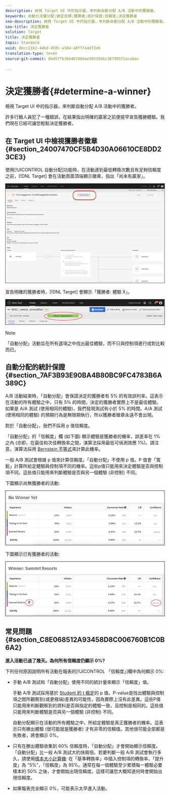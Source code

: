 ```yaml
---
description: 檢視 Target UI 中的指示器，來判斷自動分配 A/B 活動中的獲勝者。
keywords: 自動化流量分配;鎖定目標;獲勝者;統計保證;信賴度;決定獲勝者
seo-description: 檢視 Target UI 中的指示器，來判斷自動分配 A/B 活動中的獲勝者。
seo-title: 決定獲勝者
solution: Target
title: 決定獲勝者
topic: Standard
uuid: 0bcc11b2-44bd-450c-a504-a8ff7a4d72e6
translation-type: tm+mt
source-git-commit: 8bd57fb3bb467d8dae50535b6c367995f2acabac

---
```



# 決定獲勝者{#determine-a-winner}

檢視 Target UI 中的指示器，來判斷自動分配 A/B 活動中的獲勝者。

許多行銷人員犯了一種錯誤，在結果指出明確的贏家之前便提早宣告獲勝體驗。我們現在已經可讓您輕鬆決定獲勝者。

## 在 Target UI 中檢視獲勝者徽章 {#section_24007470CF5B4D30A06610CE8DD23CE3}

使用[!UICONTROL 自動分配]功能時，在活動達到最低轉換次數且有足夠信賴度之前，[!DNL Target] 會在活動頁面頂端顯示徽章，指出「尚未有贏家」。

![無贏家徽章](/help/c-activities/automated-traffic-allocation/assets/no-winner.png)

宣告明確的獲勝者時，[!DNL Target] 會顯示「獲勝者: 體驗 X」。

![](assets/auto_traffic_winner.png)

>[!NOTE]
>
>「自動分配」活動旨在所有選項之中找出最佳體驗，而不只與控制項進行成對比較而已。

## 自動分配的統計保證 {#section_7AF3B93E90BA4B80BC9FC4783B6A389C}

A/B 活動結束時，「自動分配」會保證決定的獲勝者有 5% 的有效誤判率。這表示在活動的所有體驗之中，只有 5% 的時間，決定的獲勝者實際上不是最佳體驗。如果是 A/A 測試 (使用相同的體驗)，我們發現測試有小於 5% 的時間。A/A 測試 (使用相同的體驗) 的預期行為是無限期執行，所以獲勝者徽章永遠不會出現。

對於「自動分配」，我們不採用 p 值信賴度。

「自動分配」的「信賴度」欄 (如下圖) 顯示體驗是獲勝者的機率，誤差率在 1% 之內 (亦即，在最佳和次佳轉換率之間，演算法採用最低可偵測效應 1%)。請注意，演算法採用 [Bernstein 不等式](https://en.wikipedia.org/wiki/Bernstein_inequalities_(probability_theory))來計算此機率。

一般 A/B 測試會根據 p 值來計算信賴度。「自動分配」不使用 p 值。P 值會「寬鬆」計算所給定體驗與控制項不同的機率。這些p值只能用來決定體驗是否與控制項不同。這些值只能用來判斷體驗是否與另一個體驗 (非控制) 不同。

下圖顯示尚無獲勝者的活動:

![](assets/no_winner.png)

下圖顯示已有獲勝者的活動:

![](assets/winner_found.png)

## 常見問題 {#section_C8E068512A93458D8C006760B1C0B6A2}

**進入活動已過了幾天。為何所有信賴度仍顯示 0%?**

下列任何原因說明所有活動在報表的[!UICONTROL 「信賴度」]欄中為何顯示 0%:

* 手動 A/B 測試和「自動分配」使用不同的統計量來顯示「信賴度」值。

   手動 A/B 測試採用基於 [Student 的 t 檢定](https://en.wikipedia.org/wiki/Student%27s_t-test)的 p 值。P-value是找出體驗與控制項之間所觀察到(或更極端)差異的可能性，因為實際上沒有此差異。這些P值只能用來判斷觀察到的資料是否與指定的體驗一致，且控制是相同的。這些值只能用來判斷體驗是否與另一個體驗 (非控制) 不同。

   自動分配顯示在活動的所有體驗之中，所給定體驗是真正獲勝者的機率。這表示只有勝出體驗 (很可能就是獲勝者) 才有非零的信賴值。其他很可能全部都是失敗者，將會顯示 0%。

* 只有在勝出體驗收集到 60% 信賴度時，「自動分配」才會開始顯示信賴度。「自動分配」比一般 A/B 測試大約快兩倍。若要判斷一般 A/B 測試會執行多久，請使用[樣本大小計算機](https://docs.adobe.com/content/target-microsite/testcalculator.html): 在「基準轉換率」中插入控制項的轉換率，「提升度」為 "5%"，「信賴度」為 95%。通常在每一個體驗至少累積每一體驗必要樣本的 50% 之後，才會開始出現信賴度。這樣可讓您大概知道何時會開始出現信賴度。
* 如果報表完全顯示 0%，可能表示太早進入活動。

